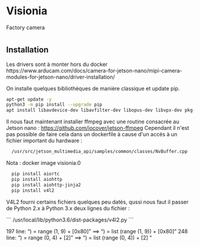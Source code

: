 # Visionia
Factory camera

<h1><h1>
<h2>Installation</h2>
  Les drivers sont à monter hors du docker
https://www.arducam.com/docs/camera-for-jetson-nano/mipi-camera-modules-for-jetson-nano/driver-installation/
  
<p>  
On installe quelques bibliothèques de manière classique et update pip.
  
```sh
apt-get update -y
python3 -m pip install --upgrade pip
apt install libavdevice-dev libavfilter-dev libopus-dev libvpx-dev pkg-config python3-dev  libavformat-dev libavcodec-dev  libavutil-dev libswscale-dev -y libswresample-dev -y
```

Il nous faut maintenant installer ffmpeg avec une routine consacrée au Jetson nano : https://github.com/jocover/jetson-ffmpeg
Cependant il n'est pas possible de faire cela dans un dockerfile à cause d'un accès à un fichier important du hardware :
```sh
  /usr/src/jetson_multimedia_api/samples/common/classes/NvBuffer.cpp
```
</p>
<p> 
  Nota : docker image visionia:0
  
</p>

```sh  
  pip install aiortc
  pip install aiohttp
  pip install aiohttp-jinja2
  pip install v4l2
```
<p>
  V4L2 fourni certains fichiers quelques peu datés, qussi nous faut il passer de Python 2.x à Python 3.x deux lignes du fichier : 
</p> 
```
  /usr/local/lib/python3.6/dist-packages/v4l2.py
```
  
  197 line: “) = range (1, 9) + [0x80]”  ==>  “) = list (range (1, 9)) + [0x80]”
248 line: “) = range (0, 4) + [2]” ==> “) = list (range (0, 4)) + [2] “
